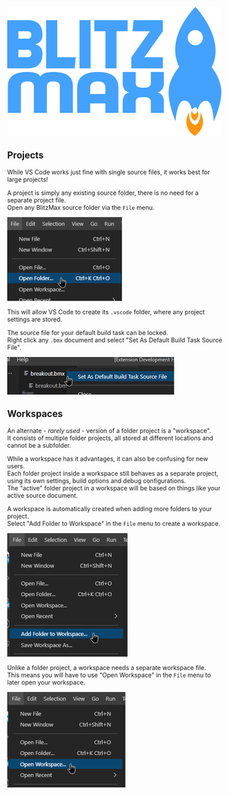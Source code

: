 ![BlitzMax Logo](../media/blitzmax_title.svg)

## Projects

While VS Code works just fine with single source files, it works best for large projects!

A project is simply any existing source folder, there is no need for a separate project file.\
Open any BlitzMax source folder via the `File` menu.

![Open Folder](../media/open_folder.png)

This will allow VS Code to create its `.vscode` folder, where any project settings are stored.

The source file for your default build task can be locked.\
Right click any `.bmx` document and select "Set As Default Build Task Source File".

![Set Source](../media/set_source.png)

## Workspaces

An alternate - _rarely used_ - version of a folder project is a "workspace".\
It consists of multiple folder projects, all stored at different locations and cannot be a subfolder.

While a workspace has it advantages, it can also be confusing for new users.\
Each folder project inside a workspace still behaves as a separate project, using its own settings, build options and debug configurations.\
The "active" folder project in a workspace will be based on things like your active source document.

A workspace is automatically created when adding more folders to your project.\
Select "Add Folder to Workspace" in the `File` menu to create a workspace.

![Add Folder](../media/add_folder.png)

Unlike a folder project, a workspace needs a separate workspace file.\
This means you will have to use "Open Workspace" in the `File` menu to later open your workspace.

![Open Workspace](../media/open_workspace.png)